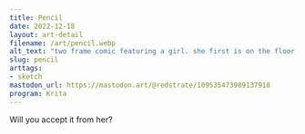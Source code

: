 ```yaml
---
title: Pencil
date: 2022-12-18
layout: art-detail
filename: /art/pencil.webp
alt_text: "two frame comic featuring a girl. she first is on the floor, drawing something on paper. then she notices you dropping your pencil, and quickly says \"pencil! I - uh, mean I found your pencil!\" while looking at you."
slug: pencil
arttags:
- sketch
mastodon_url: https://mastodon.art/@redstrate/109535473989137918
program: Krita
---
```

Will you accept it from her?
